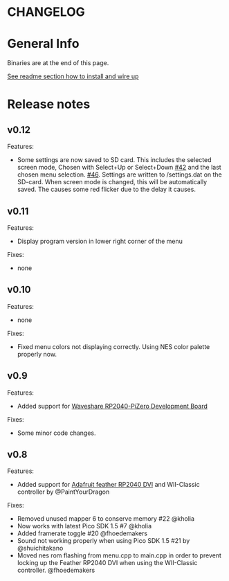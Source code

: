 # CHANGELOG

# General Info

Binaries are at the end of this page.

[See readme section how to install and wire up](https://github.com/fhoedemakers/pico-infonesPlus#pico-setup)

# Release notes

## v0.12

Features:

- Some settings are now saved to SD card. This includes the selected screen mode, Chosen with Select+Up or Select+Down [#42](https://github.com/fhoedemakers/pico-infonesPlus/issues/42) and the last chosen menu selection. [#46](https://github.com/fhoedemakers/pico-infonesPlus/issues/46). Settings are written to /settings.dat on the SD-card. When screen mode is changed, this will be automatically saved. The causes some red flicker due to the delay it causes.


## v0.11

Features:

- Display program version in lower right corner of the menu

Fixes:

- none

## v0.10

Features:

- none

Fixes:

- Fixed menu colors not displaying correctly. Using NES color palette properly now.

## v0.9

Features:

- Added support for [Waveshare RP2040-PiZero Development Board](https://www.waveshare.com/rp2040-pizero.htm)

Fixes:

- Some minor code changes.

## v0.8

Features:

- Added support for [Adafruit feather RP2040 DVI](https://www.adafruit.com/product/5710) and WII-Classic controller by @PaintYourDragon 

Fixes:

- Removed unused mapper 6 to conserve memory #22  @kholia 
- Now works with latest Pico SDK 1.5 #7 @kholia 
- Added framerate toggle #20 @fhoedemakers
- Sound not working properly when using Pico SDK 1.5 #21 by @shuichitakano
- Moved nes rom flashing from menu.cpp to main.cpp in order to prevent locking up the Feather RP2040 DVI when using the WII-Classic controller. @fhoedemakers 
